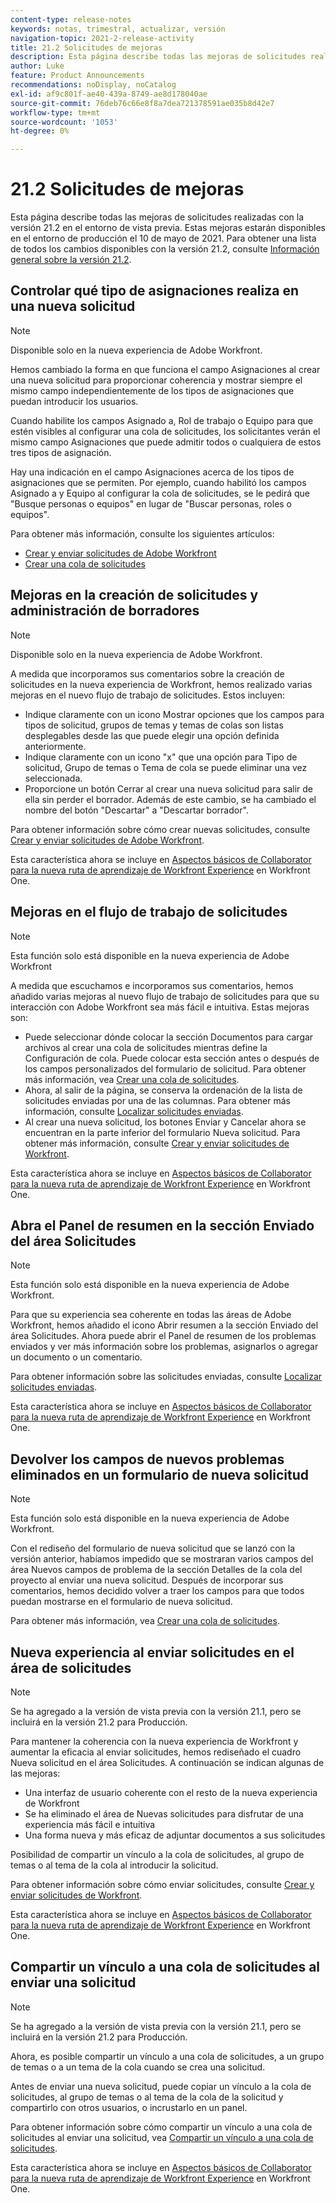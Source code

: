 ```yaml
---
content-type: release-notes
keywords: notas, trimestral, actualizar, versión
navigation-topic: 2021-2-release-activity
title: 21.2 Solicitudes de mejoras
description: Esta página describe todas las mejoras de solicitudes realizadas con la versión 21.2 en el entorno de vista previa. Estas mejoras estarán disponibles en el entorno de producción el 10 de mayo de 2021. Para obtener una lista de todos los cambios disponibles con la versión 21.2, consulte Información general de la versión 21.2.
author: Luke
feature: Product Announcements
recommendations: noDisplay, noCatalog
exl-id: af9c801f-ae40-439a-8749-ae8d178040ae
source-git-commit: 76deb76c66e8f8a7dea721378591ae035b8d42e7
workflow-type: tm+mt
source-wordcount: '1053'
ht-degree: 0%

---
```


# 21.2 Solicitudes de mejoras

Esta página describe todas las mejoras de solicitudes realizadas con la versión 21.2 en el entorno de vista previa. Estas mejoras estarán disponibles en el entorno de producción el 10 de mayo de 2021. Para obtener una lista de todos los cambios disponibles con la versión 21.2, consulte [Información general sobre la versión 21.2](../../../product-announcements/product-releases/21.2-release-activity/21-2-release-overview.md).

## Controlar qué tipo de asignaciones realiza en una nueva solicitud

>[!NOTE]
>
>Disponible solo en la nueva experiencia de Adobe Workfront.

Hemos cambiado la forma en que funciona el campo Asignaciones al crear una nueva solicitud para proporcionar coherencia y mostrar siempre el mismo campo independientemente de los tipos de asignaciones que puedan introducir los usuarios.

Cuando habilite los campos Asignado a, Rol de trabajo o Equipo para que estén visibles al configurar una cola de solicitudes, los solicitantes verán el mismo campo Asignaciones que puede admitir todos o cualquiera de estos tres tipos de asignación.

Hay una indicación en el campo Asignaciones acerca de los tipos de asignaciones que se permiten. Por ejemplo, cuando habilitó los campos Asignado a y Equipo al configurar la cola de solicitudes, se le pedirá que &quot;Busque personas o equipos&quot; en lugar de &quot;Buscar personas, roles o equipos&quot;.

Para obtener más información, consulte los siguientes artículos:

* [Crear y enviar solicitudes de Adobe Workfront](/help/quicksilver/manage-work/requests/create-requests/create-submit-requests.md)
* [Crear una cola de solicitudes](../../../manage-work/requests/create-and-manage-request-queues/create-request-queue.md)

## Mejoras en la creación de solicitudes y administración de borradores

>[!NOTE]
>
>Disponible solo en la nueva experiencia de Adobe Workfront.

A medida que incorporamos sus comentarios sobre la creación de solicitudes en la nueva experiencia de Workfront, hemos realizado varias mejoras en el nuevo flujo de trabajo de solicitudes. Estos incluyen:

* Indique claramente con un icono Mostrar opciones que los campos para tipos de solicitud, grupos de temas y temas de colas son listas desplegables desde las que puede elegir una opción definida anteriormente.
* Indique claramente con un icono &quot;x&quot; que una opción para Tipo de solicitud, Grupo de temas o Tema de cola se puede eliminar una vez seleccionada.
* Proporcione un botón Cerrar al crear una nueva solicitud para salir de ella sin perder el borrador. Además de este cambio, se ha cambiado el nombre del botón &quot;Descartar&quot; a &quot;Descartar borrador&quot;.

Para obtener información sobre cómo crear nuevas solicitudes, consulte [Crear y enviar solicitudes de Adobe Workfront](/help/quicksilver/manage-work/requests/create-requests/create-submit-requests.md).

Esta característica ahora se incluye en [Aspectos básicos de Collaborator para la nueva ruta de aprendizaje de Workfront Experience](https://one.workfront.com/s/learningpath1/collaborator-fundamentals-for-the-new-workfront-experience-MCY5AMOQQTGFDVZB4ODS6TXCYE2A) en Workfront One.

## Mejoras en el flujo de trabajo de solicitudes

>[!NOTE]
>
>Esta función solo está disponible en la nueva experiencia de Adobe Workfront

A medida que escuchamos e incorporamos sus comentarios, hemos añadido varias mejoras al nuevo flujo de trabajo de solicitudes para que su interacción con Adobe Workfront sea más fácil e intuitiva. Estas mejoras son:

* Puede seleccionar dónde colocar la sección Documentos para cargar archivos al crear una cola de solicitudes mientras define la Configuración de cola. Puede colocar esta sección antes o después de los campos personalizados del formulario de solicitud. Para obtener más información, vea [Crear una cola de solicitudes](../../../manage-work/requests/create-and-manage-request-queues/create-request-queue.md).
* Ahora, al salir de la página, se conserva la ordenación de la lista de solicitudes enviadas por una de las columnas. Para obtener más información, consulte [Localizar solicitudes enviadas](../../../manage-work/requests/create-requests/locate-submitted-requests.md).
* Al crear una nueva solicitud, los botones Enviar y Cancelar ahora se encuentran en la parte inferior del formulario Nueva solicitud. Para obtener más información, consulte [Crear y enviar solicitudes de Workfront](/help/quicksilver/manage-work/requests/create-requests/create-submit-requests.md).

Esta característica ahora se incluye en [Aspectos básicos de Collaborator para la nueva ruta de aprendizaje de Workfront Experience](https://one.workfront.com/s/learningpath1/collaborator-fundamentals-for-the-new-workfront-experience-MCY5AMOQQTGFDVZB4ODS6TXCYE2A) en Workfront One.

## Abra el Panel de resumen en la sección Enviado del área Solicitudes

>[!NOTE]
>
>Esta función solo está disponible en la nueva experiencia de Adobe Workfront.

Para que su experiencia sea coherente en todas las áreas de Adobe Workfront, hemos añadido el icono Abrir resumen a la sección Enviado del área Solicitudes. Ahora puede abrir el Panel de resumen de los problemas enviados y ver más información sobre los problemas, asignarlos o agregar un documento o un comentario.

Para obtener información sobre las solicitudes enviadas, consulte [Localizar solicitudes enviadas](../../../manage-work/requests/create-requests/locate-submitted-requests.md).

Esta característica ahora se incluye en [Aspectos básicos de Collaborator para la nueva ruta de aprendizaje de Workfront Experience](https://one.workfront.com/s/learningpath1/collaborator-fundamentals-for-the-new-workfront-experience-MCY5AMOQQTGFDVZB4ODS6TXCYE2A) en Workfront One.

## Devolver los campos de nuevos problemas eliminados en un formulario de nueva solicitud

>[!NOTE]
>
>Esta función solo está disponible en la nueva experiencia de Adobe Workfront.

Con el rediseño del formulario de nueva solicitud que se lanzó con la versión anterior, habíamos impedido que se mostraran varios campos del área Nuevos campos de problema de la sección Detalles de la cola del proyecto al enviar una nueva solicitud. Después de incorporar sus comentarios, hemos decidido volver a traer los campos para que todos puedan mostrarse en el formulario de nueva solicitud.

Para obtener más información, vea [Crear una cola de solicitudes](../../../manage-work/requests/create-and-manage-request-queues/create-request-queue.md).

## Nueva experiencia al enviar solicitudes en el área de solicitudes

>[!NOTE]
>
>Se ha agregado a la versión de vista previa con la versión 21.1, pero se incluirá en la versión 21.2 para Producción.

Para mantener la coherencia con la nueva experiencia de Workfront y aumentar la eficacia al enviar solicitudes, hemos rediseñado el cuadro Nueva solicitud en el área Solicitudes. A continuación se indican algunas de las mejoras:

* Una interfaz de usuario coherente con el resto de la nueva experiencia de Workfront
* Se ha eliminado el área de Nuevas solicitudes para disfrutar de una experiencia más fácil e intuitiva
* Una forma nueva y más eficaz de adjuntar documentos a sus solicitudes

Posibilidad de compartir un vínculo a la cola de solicitudes, al grupo de temas o al tema de la cola al introducir la solicitud.

Para obtener información sobre cómo enviar solicitudes, consulte [Crear y enviar solicitudes de Workfront](/help/quicksilver/manage-work/requests/create-requests/create-submit-requests.md).

Esta característica ahora se incluye en [Aspectos básicos de Collaborator para la nueva ruta de aprendizaje de Workfront Experience](https://one.workfront.com/s/learningpath1/collaborator-fundamentals-for-the-new-workfront-experience-MCY5AMOQQTGFDVZB4ODS6TXCYE2A) en Workfront One.

## Compartir un vínculo a una cola de solicitudes al enviar una solicitud

>[!NOTE]
>
>Se ha agregado a la versión de vista previa con la versión 21.1, pero se incluirá en la versión 21.2 para Producción.

Ahora, es posible compartir un vínculo a una cola de solicitudes, a un grupo de temas o a un tema de la cola cuando se crea una solicitud.

Antes de enviar una nueva solicitud, puede copiar un vínculo a la cola de solicitudes, al grupo de temas o al tema de la cola de la solicitud y compartirlo con otros usuarios, o incrustarlo en un panel.

Para obtener información sobre cómo compartir un vínculo a una cola de solicitudes al enviar una solicitud, vea [Compartir un vínculo a una cola de solicitudes](../../../manage-work/requests/create-requests/share-link-to-request-queue.md).

Esta característica ahora se incluye en [Aspectos básicos de Collaborator para la nueva ruta de aprendizaje de Workfront Experience](https://one.workfront.com/s/learningpath1/collaborator-fundamentals-for-the-new-workfront-experience-MCY5AMOQQTGFDVZB4ODS6TXCYE2A) en Workfront One.

